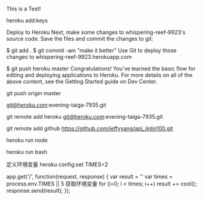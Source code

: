 This is a Test!

heroku add:keys


Deploy to Heroku
Next, make some changes to whispering-reef-9923's source code. Save the files and commit the changes to git:

$ git add .
  $ git commit -am "make it better"
Use Git to deploy those changes to whispering-reef-9923.herokuapp.com

$ git push heroku master
Congratulations! You've learned the basic flow for editing and deploying applications to Heroku. For more details on all of the above content, see the Getting Started guide on Dev Center.


git push origin master


git@heroku.com:evening-taiga-7935.git


git remote add heroku git@heroku.com:evening-taiga-7935.git

git remote add github https://github.com/jeffyyang/api_jinlin100.git

heroku run node

heroku run bash

定义环境变量
heroku config:set TIMES=2


app.get('/', function(request, response) {
  var result = ''
  var times = process.env.TIMES || 5  获取环境变量
  for (i=0; i < times; i++)
    result += cool();
  response.send(result);
});


